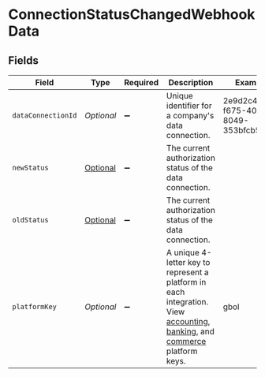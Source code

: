 # ConnectionStatusChangedWebhookData


## Fields

| Field                                                                                                                                                                                                                                                                                                                                       | Type                                                                                                                                                                                                                                                                                                                                        | Required                                                                                                                                                                                                                                                                                                                                    | Description                                                                                                                                                                                                                                                                                                                                 | Example                                                                                                                                                                                                                                                                                                                                     |
| ------------------------------------------------------------------------------------------------------------------------------------------------------------------------------------------------------------------------------------------------------------------------------------------------------------------------------------------- | ------------------------------------------------------------------------------------------------------------------------------------------------------------------------------------------------------------------------------------------------------------------------------------------------------------------------------------------- | ------------------------------------------------------------------------------------------------------------------------------------------------------------------------------------------------------------------------------------------------------------------------------------------------------------------------------------------- | ------------------------------------------------------------------------------------------------------------------------------------------------------------------------------------------------------------------------------------------------------------------------------------------------------------------------------------------- | ------------------------------------------------------------------------------------------------------------------------------------------------------------------------------------------------------------------------------------------------------------------------------------------------------------------------------------------- |
| `dataConnectionId`                                                                                                                                                                                                                                                                                                                          | *Optional<String>*                                                                                                                                                                                                                                                                                                                          | :heavy_minus_sign:                                                                                                                                                                                                                                                                                                                          | Unique identifier for a company's data connection.                                                                                                                                                                                                                                                                                          | 2e9d2c44-f675-40ba-8049-353bfcb5e171                                                                                                                                                                                                                                                                                                        |
| `newStatus`                                                                                                                                                                                                                                                                                                                                 | [Optional<DataConnectionStatus>](../../models/shared/DataConnectionStatus.md)                                                                                                                                                                                                                                                               | :heavy_minus_sign:                                                                                                                                                                                                                                                                                                                          | The current authorization status of the data connection.                                                                                                                                                                                                                                                                                    |                                                                                                                                                                                                                                                                                                                                             |
| `oldStatus`                                                                                                                                                                                                                                                                                                                                 | [Optional<DataConnectionStatus>](../../models/shared/DataConnectionStatus.md)                                                                                                                                                                                                                                                               | :heavy_minus_sign:                                                                                                                                                                                                                                                                                                                          | The current authorization status of the data connection.                                                                                                                                                                                                                                                                                    |                                                                                                                                                                                                                                                                                                                                             |
| `platformKey`                                                                                                                                                                                                                                                                                                                               | *Optional<String>*                                                                                                                                                                                                                                                                                                                          | :heavy_minus_sign:                                                                                                                                                                                                                                                                                                                          | A unique 4-letter key to represent a platform in each integration. View [accounting](https://docs.codat.io/integrations/accounting/overview#platform-keys), [banking](https://docs.codat.io/integrations/banking/overview#platform-keys), and [commerce](https://docs.codat.io/integrations/commerce/overview#platform-keys) platform keys. | gbol                                                                                                                                                                                                                                                                                                                                        |